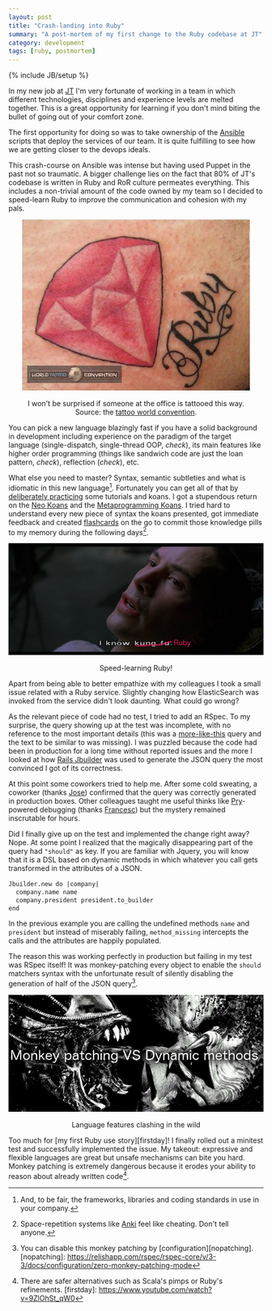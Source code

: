```yaml
---
layout: post
title: "Crash-landing into Ruby"
summary: "A post-mortem of my first change to the Ruby codebase at JT"
category: development
tags: [ruby, postmortem]
---
```

{% include JB/setup %}

In my new job at [JT][jt] I'm very fortunate of working in a team in which
different technologies, disciplines and experience levels are melted together.
This is a great opportunity for learning if you don't mind biting the bullet
of going out of your comfort zone.

[jt]: https://www.jobandtalent.com/

The first opportunity for doing so was to take ownership of the
[Ansible][ansible] scripts that deploy the services of our team. It is quite
fulfilling to see how we are getting closer to the devops ideals.

[ansible]: http://www.ansible.com/

This crash-course on Ansible was intense but having used Puppet in the past
not so traumatic. A bigger challenge lies on the fact that 80% of JT's
codebase is written in Ruby and RoR culture permeates everything.  This
includes a non-trivial amount of the code owned by my team so I decided to
speed-learn Ruby to improve the communication and cohesion with my pals.

<div style="width: 100%; margin: 1em 0; text-align: center">
    <img src="/assets/crashlanding/ruby_tattoo.jpg"
         alt="Tattoo of the Ruby logo"/>
    <p style="text-align: center">I won't be surprised if someone at the
        office is tattooed this way.<br/>
        Source: the
        <a href="http://www.worldtattooconvention.com/?q=tattooPhotos&fid=1615"
            >tattoo world convention</a>.
    </p>
</div>

You can pick a new language blazingly fast if you have a solid background
in development including experience on the paradigm of the target language
(single-dispatch, single-thread OOP, *check*), its main features like higher
order programming (things like sandwich code are just the loan pattern,
*check*), reflection (*check*), etc.

What else you need to master? Syntax, semantic subtleties and what is
idiomatic in this new language[^and]. Fortunately you can get all of that by
[deliberately practicing][deliberate] some tutorials and koans. I got a
stupendous return on the [Neo Koans][neo] and the [Metaprogramming
Koans][meta]. I tried hard to understand every new piece of syntax the koans
presented, got immediate feedback and created [flashcards][anki] on the go to
commit those knowledge pills to my memory during the following days[^anki].

[^and]: And, to be fair, the frameworks, libraries and coding standards in use in your company.
[^anki]: Space-repetition systems like [Anki][anki] feel like cheating. Don't tell anyone.

[deliberate]: /tags/#deliberate-practice-ref
[neo]: http://www.rubykoans.com/
[meta]: https://github.com/sathish316/metaprogramming_koans
[anki]: http://ankisrs.net/


<div style="width: 100%; margin: 1em 0; text-align: center">
    <img src="/assets/crashlanding/i_know_ruby.png"
         alt="I know kung-fu... I mean ruby"/>
    <p style="text-align: center">Speed-learning Ruby!</p>
</div>

Apart from being able to better empathize with my colleagues I took a small
issue related with a Ruby service. Slightly changing how ElasticSearch was
invoked from the service didn't look daunting. What could go wrong?

As the relevant piece of code had no test, I tried to add an RSpec. To my
surprise, the query showing up at the test was incomplete, with no reference
to the most important details (this was a [more-like-this][morelikethis] query
and the text to be similar to was missing). I was puzzled because the code had
been in production for a long time without reported issues and the more I
looked at how [Rails Jbuilder][jbuilder] was used to generate the JSON query
the most convinced I got of its correctness.

[morelikethis]: https://www.elastic.co/guide/en/elasticsearch/reference/current/query-dsl-mlt-query.html
[jbuilder]: https://github.com/rails/jbuilder

At this point some coworkers tried to help me. After some cold sweating, a
coworker (thanks [Jose][jfcalvo]) confirmed that the query was correctly
generated in production boxes. Other colleagues taught me useful thinks like
[Pry][pry]-powered debugging (thanks [Francesc][francesc]) but the mystery
remained inscrutable for hours.

[jfcalvo]: https://twitter.com/jfcalvo
[pry]: http://pryrepl.org/
[francesc]: https://twitter.com/francesc_pla

Did I finally give up on the test and implemented the change right away? Nope.
At some point I realized that the magically disappearing part of the query had
`"should"` as key. If you are familiar with Jquery, you will know that it is a
DSL based on dynamic methods in which whatever you call gets transformed in
the attributes of a JSON.

    Jbuilder.new do |company|
      company.name name
      company.president president.to_builder
    end

In the previous example you are calling the undefined methods `name` and
`president` but instead of miserably failing, `method_missing` intercepts the
calls and the attributes are happily populated.

The reason this was working perfectly in production but failing in my test was
RSpec itself! It was monkey-patching every object to enable the `should`
matchers syntax with the unfortunate result of silently disabling the
generation of half of the JSON query[^2].

[^2]: You can disable this monkey patching by [configuration][nopatching].
[nopatching]: https://relishapp.com/rspec/rspec-core/v/3-3/docs/configuration/zero-monkey-patching-mode

<div style="width: 100%; margin: 1em 0; text-align: center">
    <img src="/assets/crashlanding/alien_vs_predator.jpg"
         alt="Monkey patching vs dynamic methods"/>
    <p style="text-align: center">Language features clashing in the wild</p>
</div>

Too much for [my first Ruby use story][firstday]! I finally rolled out a
minitest test and successfully implemented the issue. My takeout: expressive
and flexible languages are great but unsafe mechanisms can bite you hard.
Monkey patching is extremely dangerous because it erodes your ability to
reason about already written code[^alternatives].

[^alternatives]: There are safer alternatives such as Scala's pimps or Ruby's refinements.
[firstday]: https://www.youtube.com/watch?v=9ZlOhSt_qW0
